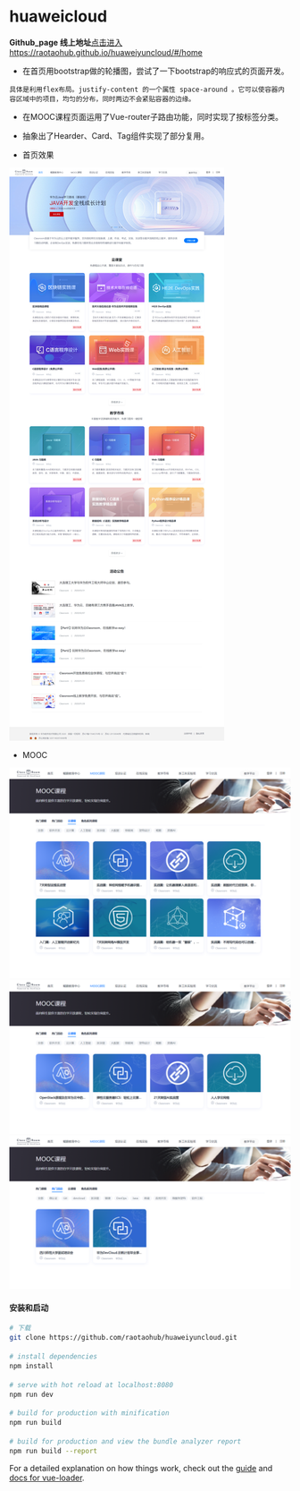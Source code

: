 # huaweicloud
**Github_page 线上地址**[点击进入](https://raotaohub.github.io/huaweiyuncloud/#/home) https://raotaohub.github.io/huaweiyuncloud/#/home

+ 在首页用bootstrap做的轮播图，尝试了一下bootstrap的响应式的页面开发。<br>

```
具体是利用flex布局。justify-content 的一个属性 space-around 。它可以使容器内容区域中的项目，均匀的分布，同时两边不会紧贴容器的边缘。
```

+ 在MOOC课程页面运用了Vue-router子路由功能，同时实现了按标签分类。

+ 抽象出了Hearder、Card、Tag组件实现了部分复用。

- 首页效果

![首页](images/home.png)

- MOOC

![MOOC](images/MOOC课程.png)
![MOOC](images/MOOC课程2.png)
![MOOC](images/MOOC课程3.png)

#### 安装和启动

``` bash
# 下载
git clone https://github.com/raotaohub/huaweiyuncloud.git

# install dependencies
npm install

# serve with hot reload at localhost:8080
npm run dev

# build for production with minification
npm run build

# build for production and view the bundle analyzer report
npm run build --report
```

For a detailed explanation on how things work, check out the [guide](http://vuejs-templates.github.io/webpack/) and [docs for vue-loader](http://vuejs.github.io/vue-loader).

